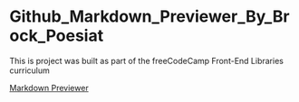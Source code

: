 # Github_Markdown_Previewer_By_Brock_Poesiat
This is project was built as part of the freeCodeCamp Front-End Libraries curriculum 
  
[Markdown Previewer](https://brock-poesiat.github.io/Github_Markdown_Previewer_By_Brock_Poesiat/)
